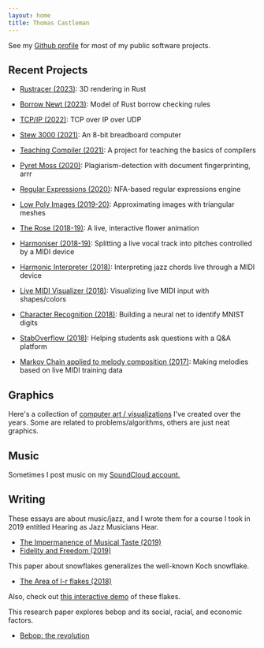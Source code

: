 ```yaml
---
layout: home
title: Thomas Castleman
---
```


See my [Github profile](https://github.com/thomascastleman) for most of my public software projects.

## Recent Projects

- [Rustracer (2023)](projects/rustracer): 3D rendering in Rust

- [Borrow Newt (2023)](projects/borrow_newt): Model of Rust borrow checking rules

- [TCP/IP (2022)](projects/tcpip): TCP over IP over UDP

- [Stew 3000 (2021)](projects/stew3000): An 8-bit breadboard computer

- [Teaching Compiler (2021)](projects/teaching_compiler): A project for teaching the basics of compilers

- [Pyret Moss (2020)](projects/pyret_moss): Plagiarism-detection with document fingerprinting, arrr

- [Regular Expressions (2020)](projects/regex): NFA-based regular expressions engine

- [Low Poly Images (2019-20)](projects/lowpoly): Approximating images with triangular meshes

- [The Rose (2018-19)](projects/rose): A live, interactive flower animation

- [Harmoniser (2018-19)](projects/harmoniser): Splitting a live vocal track into pitches controlled by a MIDI device

- [Harmonic Interpreter (2018)](projects/harmonic_interpreter): Interpreting jazz chords live through a MIDI device

- [Live MIDI Visualizer (2018)](projects/live_midi_visualizer): Visualizing live MIDI input with shapes/colors

- [Character Recognition (2018)](projects/ocr): Building a neural net to identify MNIST digits

- [StabOverflow (2018)](projects/staboverflow): Helping students ask questions with a Q&A platform

- [Markov Chain applied to melody composition (2017)](projects/melodic_markov): Making melodies based on live MIDI training data

## Graphics

Here's a collection of [computer art / visualizations](graphics) I've created over the years.
Some are related to problems/algorithms, others are just neat graphics.

## Music

Sometimes I post music on my [SoundCloud account.](https://soundcloud.com/thomas-castleman-506103888)

## Writing

These essays are about music/jazz, and I wrote them for a course I took in 2019 entitled Hearing as Jazz Musicians Hear.

- [The Impermanence of Musical Taste (2019)](projects/assets/writing/impermanence-of-musical-taste.pdf)
- [Fidelity and Freedom (2019)](projects/assets/writing/fidelity-and-freedom.pdf)

This paper about snowflakes generalizes the well-known Koch snowflake.

- [The Area of l-r flakes (2018)](projects/assets/writing/area-of-lr-flakes.pdf)

Also, check out [this interactive demo](graphics/lrflakes) of these flakes.

This research paper explores bebop and its social, racial, and economic factors.

- [Bebop: the revolution](projects/assets/writing/bebop-the-revolution.pdf)
